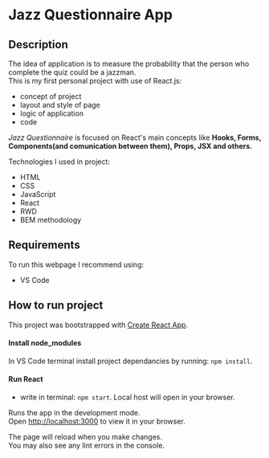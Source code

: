 # Jazz Questionnaire App

## Description

The idea of application is to measure the probability that the person who complete the quiz could be a jazzman.  
This is my first personal project with use of React.js:
- concept of project
- layout and style of page
- logic of application
- code

 *Jazz Questionnaire* is focused on React's main concepts like **Hooks, Forms, Components(and comunication between them), Props, JSX and others.**

Technologies I used in project:
- HTML
- CSS
- JavaScript
- React
- RWD
- BEM methodology

## Requirements

To run this webpage I recommend using:
- VS Code

## How to run project
This project was bootstrapped with [Create React App](https://github.com/facebook/create-react-app).

#### Install node_modules
In VS Code terminal install project dependancies by running: `npm install`.

#### Run React
- write in terminal: `npm start`. Local host will open in your browser.


Runs the app in the development mode.\
Open [http://localhost:3000](http://localhost:3000) to view it in your browser.

The page will reload when you make changes.\
You may also see any lint errors in the console.
